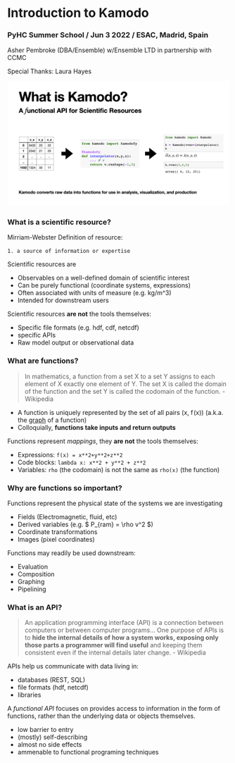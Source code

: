 



# Introduction to Kamodo

### PyHC Summer School / Jun 3 2022 / ESAC, Madrid, Spain
Asher Pembroke (DBA/Ensemble) w/Ensemble LTD in partnership with CCMC

Special Thanks: Laura Hayes



![what is kamodo](WhatIsKamodo/WhatIsKamodo.001.jpeg)


### What is a scientific resource?

Mirriam-Webster Definition of resource:

    1. a source of information or expertise


Scientific resources are 

* Observables on a well-defined domain of scientific interest
* Can be purely functional (coordinate systems, expressions)
* Often associated with units of measure (e.g. kg/m^3)
* Intended for downstream users

Scientific resources **are not** the tools themselves:

* Specific file formats (e.g. hdf, cdf, netcdf)
* specific APIs
* Raw model output or observational data


### What are functions?

> In mathematics, a function from a set X to a set Y assigns to each element of X exactly one element of Y. The set X is called the domain of the function and the set Y is called the codomain of the function. - Wikipedia

* A function is uniquely represented by the set of all pairs (x, f (x)) (a.k.a. the [graph](https://en.wikipedia.org/wiki/Graph_of_a_function) of a function)
* Colloquially, **functions take inputs and return outputs**

Functions represent *mappings*, they **are not** the tools themselves:
* Expressions: `f(x) = x**2+y**2+z**2`
* Code blocks: `lambda x: x**2 + y**2 + z**2`
* Variables: `rho` (the codomain) is not the same as `rho(x)` (the function)


### Why are functions so important?

Functions represent the physical state of the systems we are investigating
* Fields (Electromagnetic, fluid, etc)
* Derived variables (e.g. $ P_{ram} = \rho v^2 $)
* Coordinate transformations
* Images (pixel coordinates)

Functions may readily be used downstream:
* Evaluation
* Composition
* Graphing
* Pipelining

<!-- #region -->
### What is an API?

> An application programming interface (API) is a connection between computers or between computer programs... One purpose of APIs is to **hide the internal details of how a system works, exposing only those parts a programmer will find useful** and keeping them consistent even if the internal details later change. - Wikipedia


APIs help us communicate with data living in:

* databases (REST, SQL)
* file formats (hdf, netcdf)
* libraries

A *functional API* focuses on provides access to information in the form of functions, rather than the underlying data or objects themselves.

* low barrier to entry
* (mostly) self-describing
* almost no side effects
* ammenable to functional programing techniques

<!-- #endregion -->
